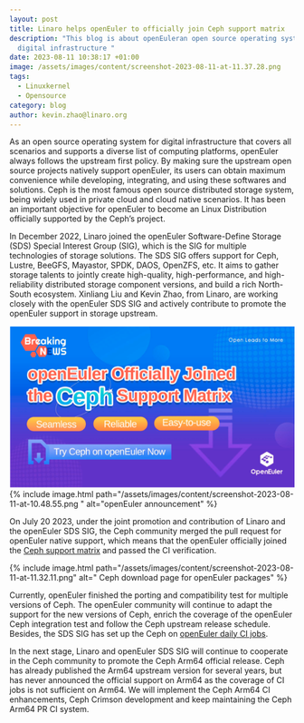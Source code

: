 ```yaml
---
layout: post
title: Linaro helps openEuler to officially join Ceph support matrix
description: "This blog is about openEuleran open source operating system for
  digital infrastructure "
date: 2023-08-11 10:38:17 +01:00
image: /assets/images/content/screenshot-2023-08-11-at-11.37.28.png
tags:
  - Linuxkernel
  - Opensource
category: blog
author: kevin.zhao@linaro.org
---
```

As an open source operating system for digital infrastructure that covers all scenarios and supports a diverse list of computing platforms, openEuler always follows the upstream first policy. By making sure the upstream open source projects natively support openEuler, its users can obtain maximum convenience while developing, integrating, and using these softwares and solutions. Ceph is the most famous open source distributed storage system, being widely used in private cloud and cloud native scenarios. It has been an important objective for openEuler to become an Linux Distribution officially supported by the Ceph’s project.

In December 2022, Linaro joined the openEuler Software-Define Storage (SDS) Special Interest Group (SIG), which is the SIG for multiple technologies of storage solutions. The SDS SIG offers support for Ceph, Lustre, BeeGFS, Mayastor, SPDK, DAOS, OpenZFS, etc. It aims to gather storage talents to jointly create high-quality, high-performance, and high-reliability distributed storage component versions, and build a rich North-South ecosystem. Xinliang Liu and Kevin Zhao, from Linaro, are working closely with the openEuler SDS SIG and actively contribute to promote the openEuler support in storage upstream.

![](/assets/images/content/screenshot-2023-08-11-at-10.48.55.png)
{% include image.html path="/assets/images/content/screenshot-2023-08-11-at-10.48.55.png
" alt="openEuler announcement" %}

On July 20 2023, under the joint promotion and contribution of Linaro and the openEuler SDS SIG, the Ceph community merged the pull request for openEuler native support, which means that the openEuler officially joined the [Ceph support matrix](https://docs.ceph.com/en/latest/install/get-packages/#openeuler) and passed the CI verification.

{% include image.html path="/assets/images/content/screenshot-2023-08-11-at-11.32.11.png" alt=" Ceph download page for openEuler packages" %}



Currently, openEuler finished the porting and compatibility test for multiple versions of Ceph. The openEuler community will continue to adapt the support for the new versions of Ceph, enrich the coverage of the openEuler Ceph integration test and follow the Ceph upstream release schedule. Besides, the SDS SIG has set up the Ceph on [openEuler daily CI jobs](https://github.com/openeuler-mirror/ceph-daily-build).

In the next stage, Linaro and openEuler SDS SIG will continue to cooperate in the Ceph community to promote the Ceph Arm64 official release. Ceph has already published the Arm64 upstream version for several years, but has never announced the official support on Arm64 as the coverage of CI jobs is not sufficient on Arm64. We will implement the Ceph Arm64 CI enhancements, Ceph Crimson development and keep maintaining the Ceph Arm64 PR CI system.